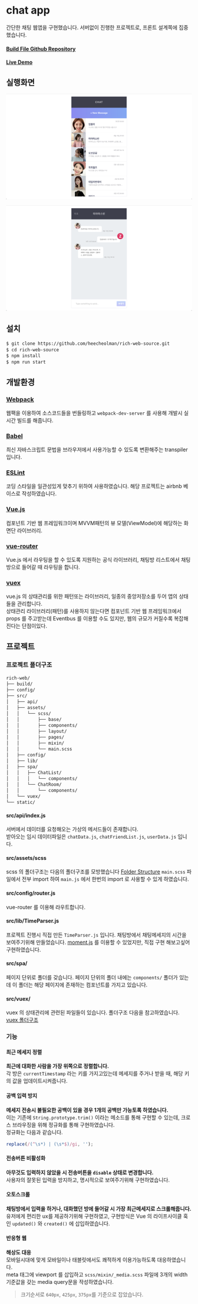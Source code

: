 # chat app

간단한 채팅 웹앱을 구현했습니다. 서버없이 진행한 프로젝트로, 프론트 설계쪽에 집중했습니다.

#### [Build File Github Repository](https://github.com/heecheolman/rich-web)

#### [Live Demo](https://heecheolman.github.io/rich-web)


## 실행화면

![이미지](https://github.com/heecheolman/rich-web/blob/master/screenShots/screenshot1.png?raw=true)

![이미지](https://github.com/heecheolman/rich-web/blob/master/screenShots/screenshot2.png?raw=true)


## 설치

``` bash
$ git clone https://github.com/heecheolman/rich-web-source.git
$ cd rich-web-source
$ npm install
$ npm run start
```

## 개발환경

### [Webpack](https://webpack.js.org)
웹팩을 이용하여 소스코드들을 번들링하고 `webpack-dev-server` 를 사용해 개발시 실시간 빌드를 해줍니다.

### [Babel](https://babeljs.io)
최신 자바스크립트 문법을 브라우저에서 사용가능할 수 있도록 변환해주는 transpiler 입니다.

### [ESLint](https://eslint.org)
코딩 스타일을 일관성있게 맞추기 위하여 사용하였습니다. 해당 프로젝트는 airbnb 베이스로 작성하였습니다.

### [Vue.js](https://kr.vuejs.org/v2/guide/index.html)
컴포넌트 기반 웹 프레임워크이며 MVVM패턴의 뷰 모델(ViewModel)에 해당하는 화면단 라이브러리.

### [vue-router](https://router.vuejs.org/kr/)
Vue.js 에서 라우팅을 할 수 있도록 지원하는 공식 라이브러리, 채팅방 리스트에서 채팅방으로 들어갈 때 라우팅을 합니다.

### [vuex](https://vuex.vuejs.org/kr/guide/state.html)
vue.js 의 상태관리를 위한 패턴또는 라이브러리, 일종의 중앙저장소를 두어 앱의 상태들을 관리합니다.  
상태관리 라이브러리(패턴)를 사용하지 않는다면 컴포넌트 기반 웹 프레임워크에서 props 를 주고받는데 Eventbus 를 이용할 수도 있지만, 웹의 규모가 커질수록 복잡해진다는 단점이있다.  

## 프로젝트

### 프로젝트 폴더구조
```
rich-web/
├── build/
├── config/
├── src/
│   ├── api/
│   ├── assets/
│   │   └── scss/
│   │       ├── base/
│   │       ├── components/
│   │       ├── layout/
│   │       ├── pages/
│   │       ├── mixin/
│   │       └── main.scss   
│   ├── config/
│   ├── lib/
│   ├── spa/
│   │   ├── ChatList/
│   │   │   └── components/    
│   │   └── ChatRoom/
│   │       └── components/
│   └── vuex/
└── static/
```

#### src/api/index.js
서버에서 데이터를 요청해오는 가상의 메서드들이 존재합니다.  
받아오는 임시 데이터파일은 `chatData.js`, `chatFriendList.js`, `userData.js` 입니다.

#### src/assets/scss
scss 의 폴더구조는 다음의 폴더구조를 모방했습니다 [Folder Structure](http://thesassway.com/beginner/how-to-structure-a-sass-project)
`main.scss` 파일에서 전부 import 하여 `main.js` 에서 한번의 import 로 사용할 수 있게 하였습니다.

#### src/config/router.js
vue-router 를 이용해 라우트합니다.

#### src/lib/TimeParser.js
프로젝트 진행시 직접 만든 `TimeParser.js` 입니다. 채팅방에서 채팅메세지의 시간을 보여주기위해 만들었습니다. [moment.js](https://momentjs.com/) 를 이용할 수 있었지만, 직접 구현 해보고싶어 구현하였습니다.

#### src/spa/
페이지 단위로 폴더를 갖습니다. 페이지 단위의 폴더 내에는 `components/` 폴더가 있는데 이 폴더는 해당 페이지에 존재하는 컴포넌트를 가지고 있습니다.

#### src/vuex/
vuex 의 상태관리에 관련된 파일들이 있습니다. 폴더구조 다음을 참고하였습니다.  
[vuex 폴더구조](https://vuex.vuejs.org/kr/guide/structure.html)


### 기능

#### 최근 메세지 정렬
**최근에 대화한 사람을 가장 위쪽으로 정렬합니다.**    
각 방은 `currentTimestamp` 라는 키를 가지고있는데 메세지를 주거나 받을 때, 해당 키의 값을 업데이트시켜줍니다.  

#### 공백 입력 방지
**메세지 전송시 불필요한 공백이 있을 경우 1개의 공백만 가능토록 하였습니다.**    
이는 기존에 `String.prototype.trim()` 이라는 메소드를 통해 구현할 수 있는데, 크로스 브라우징을 위해 정규화를 통해 구현하였습니다.  
정규화는 다음과 같습니다.
```javascript
replace(/(^\s*) | (\s*$)/gi, '');
```

#### 전송버튼 비활성화
**아무것도 입력하지 않았을 시 전송버튼을 `disable` 상태로 변경합니다.**  
사용자의 잘못된 입력을 방지하고, 명시적으로 보여주기위해 구현하였습니다.

#### 오토스크롤
**채팅방에서 입력을 하거나, 대화했던 방에 들어갈 시 가장 최근메세지로 스크롤해줍니다.**  
유저에게 편리한 ux를 제공하기위해 구현하였고, 구현방식은 Vue 의 라이프사이클 훅인 `updated()` 와 `created()` 에 삽입하였습니다.

#### 반응형 웹
**해상도 대응**  
모바일시대에 맞게 모바일이나 태블릿에서도 쾌적하게 이용가능하도록 대응하였습니다.  
meta 태그에 viewport 를 삽입하고 `scss/mixin/_media.scss` 파일에 3개의 width 기준값을 갖는 media query문을 작성하였습니다.

> 크기순서로 `640px`, `425px`, `375px`를 기준으로 잡았습니다.  
